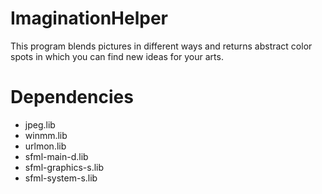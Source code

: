 # ImaginationHelper
This program blends pictures in different ways and returns abstract color spots in which you can find new ideas for your arts.

# Dependencies
- jpeg.lib
- winmm.lib
- urlmon.lib
- sfml-main-d.lib
- sfml-graphics-s.lib
- sfml-system-s.lib
